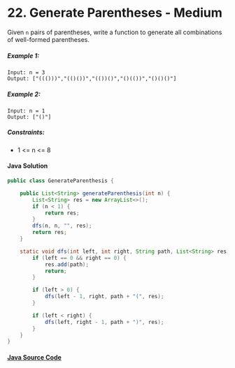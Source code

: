 # 22. Generate Parentheses - Medium

Given ```n``` pairs of parentheses, write a function to generate all combinations of well-formed parentheses.


##### Example 1:

```
Input: n = 3
Output: ["((()))","(()())","(())()","()(())","()()()"]
```

##### Example 2:

```
Input: n = 1
Output: ["()"]
```

##### Constraints:

- 1 <= n <= 8

#### Java Solution
```java
public class GenerateParenthesis {

    public List<String> generateParenthesis(int n) {
        List<String> res = new ArrayList<>();
        if (n < 1) {
            return res;
        }
        dfs(n, n, "", res);
        return res;
    }

    static void dfs(int left, int right, String path, List<String> res) {
        if (left == 0 && right == 0) {
            res.add(path);
            return;
        }

        if (left > 0) {
            dfs(left - 1, right, path + "(", res);
        }

        if (left < right) {
            dfs(left, right - 1, path + ")", res);
        }
    }
}
```

#### [Java Source Code](../../../src/main/java/com/algorithm/backtracking/GenerateParenthesis.java)